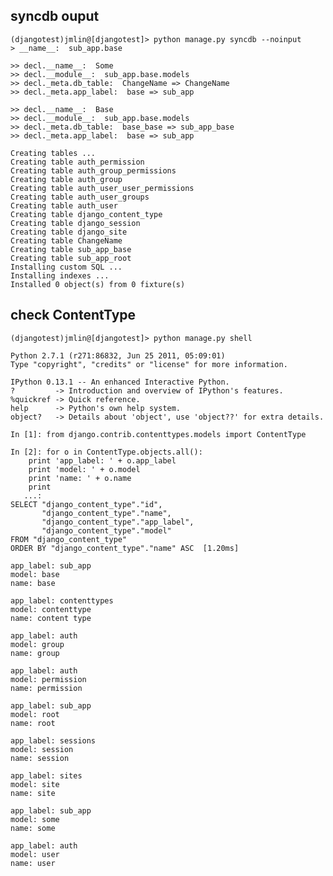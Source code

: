 
syncdb ouput
------------

    (djangotest)jmlin@[djangotest]> python manage.py syncdb --noinput
    > __name__:  sub_app.base 
    
    >> decl.__name__:  Some
    >> decl.__module__:  sub_app.base.models
    >> decl._meta.db_table:  ChangeName => ChangeName
    >> decl._meta.app_label:  base => sub_app
    
    >> decl.__name__:  Base
    >> decl.__module__:  sub_app.base.models
    >> decl._meta.db_table:  base_base => sub_app_base
    >> decl._meta.app_label:  base => sub_app
    
    Creating tables ...
    Creating table auth_permission
    Creating table auth_group_permissions
    Creating table auth_group
    Creating table auth_user_user_permissions
    Creating table auth_user_groups
    Creating table auth_user
    Creating table django_content_type
    Creating table django_session
    Creating table django_site
    Creating table ChangeName
    Creating table sub_app_base
    Creating table sub_app_root
    Installing custom SQL ...
    Installing indexes ...
    Installed 0 object(s) from 0 fixture(s)


check ContentType
-----------------

    (djangotest)jmlin@[djangotest]> python manage.py shell
    
    Python 2.7.1 (r271:86832, Jun 25 2011, 05:09:01)
    Type "copyright", "credits" or "license" for more information.
    
    IPython 0.13.1 -- An enhanced Interactive Python.
    ?         -> Introduction and overview of IPython's features.
    %quickref -> Quick reference.
    help      -> Python's own help system.
    object?   -> Details about 'object', use 'object??' for extra details.
    
    In [1]: from django.contrib.contenttypes.models import ContentType
    
    In [2]: for o in ContentType.objects.all():
        print 'app_label: ' + o.app_label
        print 'model: ' + o.model
        print 'name: ' + o.name
        print
       ...: 
    SELECT "django_content_type"."id",
           "django_content_type"."name",
           "django_content_type"."app_label",
           "django_content_type"."model"
    FROM "django_content_type"
    ORDER BY "django_content_type"."name" ASC  [1.20ms]
    
    app_label: sub_app
    model: base
    name: base
    
    app_label: contenttypes
    model: contenttype
    name: content type
    
    app_label: auth
    model: group
    name: group
    
    app_label: auth
    model: permission
    name: permission
    
    app_label: sub_app
    model: root
    name: root
    
    app_label: sessions
    model: session
    name: session
    
    app_label: sites
    model: site
    name: site
    
    app_label: sub_app
    model: some
    name: some
    
    app_label: auth
    model: user
    name: user
    
